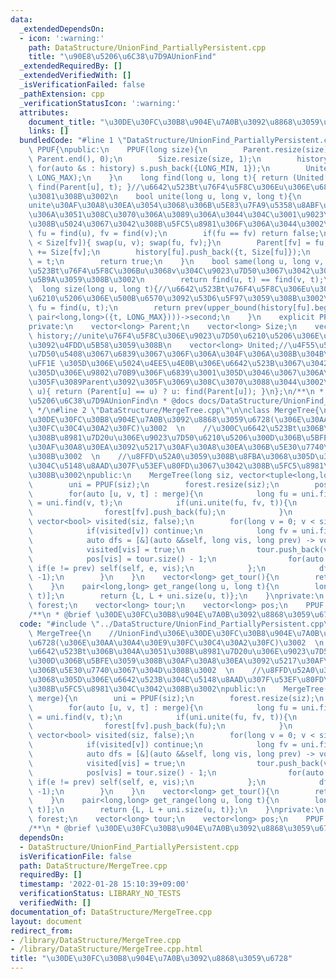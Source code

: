 ```yaml
---
data:
  _extendedDependsOn:
  - icon: ':warning:'
    path: DataStructure/UnionFind_PartiallyPersistent.cpp
    title: "\u90E8\u5206\u6C38\u7D9AUnionFind"
  _extendedRequiredBy: []
  _extendedVerifiedWith: []
  _isVerificationFailed: false
  _pathExtension: cpp
  _verificationStatusIcon: ':warning:'
  attributes:
    document_title: "\u30DE\u30FC\u30B8\u904E\u7A0B\u3092\u8868\u3059\u6728"
    links: []
  bundledCode: "#line 1 \"DataStructure/UnionFind_PartiallyPersistent.cpp\"\nclass\
    \ PPUF{\npublic:\n    PPUF(long size){\n        Parent.resize(size); iota(Parent.begin(),\
    \ Parent.end(), 0);\n        Size.resize(size, 1);\n        history.resize(size);\
    \ for(auto &s : history) s.push_back({LONG_MIN, 1});\n        United.resize(size,\
    \ LONG_MAX);\n    }\n    long find(long u, long t){ return (United[u] > t) ? u:\
    \ find(Parent[u], t); }//\u6642\u523Bt\u76F4\u5F8C\u306Eu\u306E\u6839\u3092\u6C42\
    \u3081\u308B\u3002\n    bool unite(long u, long v, long t){\n        //t\u306F\
    unite\u30AF\u30A8\u30EA\u3054\u3068\u306B\u5E83\u7FA9\u5358\u8ABF\u5897\u52A0\u3067\
    \u306A\u3051\u308C\u3070\u306A\u3089\u306A\u3044\u304C\u3001\u9023\u7D9A\u3059\
    \u308B\u5024\u3067\u3042\u308B\u5FC5\u8981\u306F\u306A\u3044\u3002\n        long\
    \ fu = find(u), fv = find(v);\n        if(fu == fv) return false;\n        if(Size[fu]\
    \ < Size[fv]){ swap(u, v); swap(fu, fv);}\n        Parent[fv] = fu;\n        Size[fu]\
    \ += Size[fv];\n        history[fu].push_back({t, Size[fu]});\n        United[fv]\
    \ = t;\n        return true;\n    }\n    bool same(long u, long v, long t){//\u6642\
    \u523Bt\u76F4\u5F8C\u306Bu\u3068v\u304C\u9023\u7D50\u3067\u3042\u308B\u304B\u5224\
    \u5B9A\u3059\u308B\u3002\n        return find(u, t) == find(v, t);\n    }\n  \
    \  long size(long u, long t){//\u6642\u523Bt\u76F4\u5F8C\u306Eu\u306E\u9023\u7D50\
    \u6210\u5206\u306E\u500B\u6570\u3092\u53D6\u5F97\u3059\u308B\u3002\n        long\
    \ fu = find(u, t);\n        return prev(upper_bound(history[fu].begin(), history[fu].end(),\
    \ pair<long,long>({t, LONG_MAX})))->second;\n    }\n    explicit PPUF() = default;\n\
    private:\n    vector<long> Parent;\n    vector<long> Size;\n    vector<vector<pair<long,long>>>\
    \ history;//unite\u76F4\u5F8C\u306E\u9023\u7D50\u6210\u5206\u306E\u30B5\u30A4\u30BA\
    \u3092\u4FDD\u5B58\u3059\u308B\n    vector<long> United;//\u4F55\u56DE\u76EE\u306E\
    \u7D50\u5408\u3067\u6839\u3067\u306F\u306A\u304F\u306A\u308B\u304B\u3000\u30FC\
    \uFF1E \u305D\u306E\u5024\u4EE5\u4E0B\u306E\u6642\u523B\u3067\u3042\u308C\u3070\
    \u305D\u306E\u9802\u70B9\u306F\u6839\u3001\u305D\u3046\u3067\u306A\u304B\u3063\
    \u305F\u3089Parent\u3092\u305F\u3069\u308C\u3070\u3088\u3044\u3002\n    long find(long\
    \ u){ return (Parent[u] == u) ? u: find(Parent[u]); }\n};\n/**\n * @brief \u90E8\
    \u5206\u6C38\u7D9AUnionFind\n * @docs docs/DataStructure/UnionFind_PartiallyPersistent.md\n\
    \ */\n#line 2 \"DataStructure/MergeTree.cpp\"\n\nclass MergeTree{\n    //UnionFind\u306E\
    \u30DE\u30FC\u30B8\u904E\u7A0B\u3092\u8868\u3059\u6728(\u306E\u30AA\u30A4\u30E9\
    \u30FC\u30C4\u30A2\u30FC)\u3002  \n    //\u300C\u6642\u523Bt\u306B\u304A\u3051\
    \u308B\u8981\u7D20u\u306E\u9023\u7D50\u6210\u5206\u300D\u306B\u5BFE\u3059\u308B\
    \u30AF\u30A8\u30EA\u3092\u5217\u30AF\u30A8\u30EA\u306B\u5E30\u7740\u3067\u304D\
    \u308B\u3002  \n    //\u8FFD\u52A0\u3059\u308B\u8FBA\u3068\u305D\u306E\u6642\u523B\
    \u304C\u5148\u8AAD\u307F\u53EF\u80FD\u3067\u3042\u308B\u5FC5\u8981\u304C\u3042\
    \u308B\u3002\npublic:\n    MergeTree(long siz, vector<tuple<long,long,long>> merge){\n\
    \        uni = PPUF(siz);\n        forest.resize(siz);\n        pos.resize(siz);\n\
    \        for(auto [u, v, t] : merge){\n            long fu = uni.find(u, t), fv\
    \ = uni.find(v, t);\n            if(uni.unite(fu, fv, t)){\n                forest[fu].push_back(fv);\n\
    \                forest[fv].push_back(fu);\n            }\n        }\n       \
    \ vector<bool> visited(siz, false);\n        for(long v = 0; v < siz; v++){\n\
    \            if(visited[v]) continue;\n            long fv = uni.find(v, INT_MAX);\n\
    \            auto dfs = [&](auto &&self, long vis, long prev) -> void {\n    \
    \            visited[vis] = true;\n                tour.push_back(vis);\n    \
    \            pos[vis] = tour.size() - 1;\n                for(auto e : forest[vis])\
    \ if(e != prev) self(self, e, vis);\n            };\n            dfs(dfs, fv,\
    \ -1);\n        }\n    }\n    vector<long> get_tour(){\n        return tour;\n\
    \    }\n    pair<long,long> get_range(long u, long t){\n        long L = pos[uni.find(u,\
    \ t)];\n        return {L, L + uni.size(u, t)};\n    }\nprivate:\n    vector<vector<long>>\
    \ forest;\n    vector<long> tour;\n    vector<long> pos;\n    PPUF uni;\n};\n\
    /**\n * @brief \u30DE\u30FC\u30B8\u904E\u7A0B\u3092\u8868\u3059\u6728\n */\n"
  code: "#include \"../DataStructure/UnionFind_PartiallyPersistent.cpp\"\n\nclass\
    \ MergeTree{\n    //UnionFind\u306E\u30DE\u30FC\u30B8\u904E\u7A0B\u3092\u8868\u3059\
    \u6728(\u306E\u30AA\u30A4\u30E9\u30FC\u30C4\u30A2\u30FC)\u3002  \n    //\u300C\
    \u6642\u523Bt\u306B\u304A\u3051\u308B\u8981\u7D20u\u306E\u9023\u7D50\u6210\u5206\
    \u300D\u306B\u5BFE\u3059\u308B\u30AF\u30A8\u30EA\u3092\u5217\u30AF\u30A8\u30EA\
    \u306B\u5E30\u7740\u3067\u304D\u308B\u3002  \n    //\u8FFD\u52A0\u3059\u308B\u8FBA\
    \u3068\u305D\u306E\u6642\u523B\u304C\u5148\u8AAD\u307F\u53EF\u80FD\u3067\u3042\
    \u308B\u5FC5\u8981\u304C\u3042\u308B\u3002\npublic:\n    MergeTree(long siz, vector<tuple<long,long,long>>\
    \ merge){\n        uni = PPUF(siz);\n        forest.resize(siz);\n        pos.resize(siz);\n\
    \        for(auto [u, v, t] : merge){\n            long fu = uni.find(u, t), fv\
    \ = uni.find(v, t);\n            if(uni.unite(fu, fv, t)){\n                forest[fu].push_back(fv);\n\
    \                forest[fv].push_back(fu);\n            }\n        }\n       \
    \ vector<bool> visited(siz, false);\n        for(long v = 0; v < siz; v++){\n\
    \            if(visited[v]) continue;\n            long fv = uni.find(v, INT_MAX);\n\
    \            auto dfs = [&](auto &&self, long vis, long prev) -> void {\n    \
    \            visited[vis] = true;\n                tour.push_back(vis);\n    \
    \            pos[vis] = tour.size() - 1;\n                for(auto e : forest[vis])\
    \ if(e != prev) self(self, e, vis);\n            };\n            dfs(dfs, fv,\
    \ -1);\n        }\n    }\n    vector<long> get_tour(){\n        return tour;\n\
    \    }\n    pair<long,long> get_range(long u, long t){\n        long L = pos[uni.find(u,\
    \ t)];\n        return {L, L + uni.size(u, t)};\n    }\nprivate:\n    vector<vector<long>>\
    \ forest;\n    vector<long> tour;\n    vector<long> pos;\n    PPUF uni;\n};\n\
    /**\n * @brief \u30DE\u30FC\u30B8\u904E\u7A0B\u3092\u8868\u3059\u6728\n */\n"
  dependsOn:
  - DataStructure/UnionFind_PartiallyPersistent.cpp
  isVerificationFile: false
  path: DataStructure/MergeTree.cpp
  requiredBy: []
  timestamp: '2022-01-28 15:10:39+09:00'
  verificationStatus: LIBRARY_NO_TESTS
  verifiedWith: []
documentation_of: DataStructure/MergeTree.cpp
layout: document
redirect_from:
- /library/DataStructure/MergeTree.cpp
- /library/DataStructure/MergeTree.cpp.html
title: "\u30DE\u30FC\u30B8\u904E\u7A0B\u3092\u8868\u3059\u6728"
---
```

